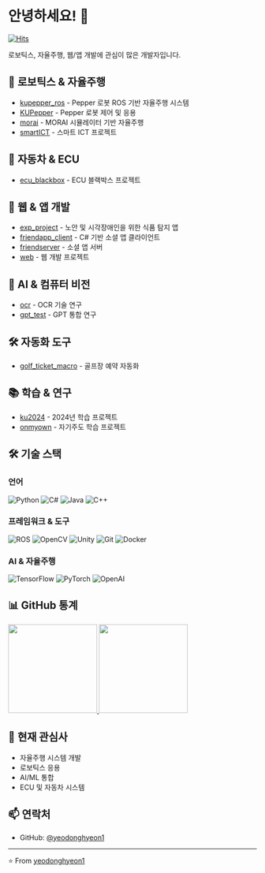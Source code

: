 # 안녕하세요! 👋 

[![Hits](https://hits.seeyoufarm.com/api/count/incr/badge.svg?url=https%3A%2F%2Fgithub.com%2Fyeodonghyeon1&count_bg=%2379C83D&title_bg=%23555555&icon=&icon_color=%23E7E7E7&title=hits&edge_flat=false)](https://hits.seeyoufarm.com)

로보틱스, 자율주행, 웹/앱 개발에 관심이 많은 개발자입니다.

## 🤖 로보틱스 & 자율주행
- [kupepper_ros](https://github.com/yeodonghyeon1/kupepper_ros) - Pepper 로봇 ROS 기반 자율주행 시스템
- [KUPepper](https://github.com/yeodonghyeon1/KUPepper) - Pepper 로봇 제어 및 응용
- [morai](https://github.com/yeodonghyeon1/morai) - MORAI 시뮬레이터 기반 자율주행
- [smartICT](https://github.com/yeodonghyeon1/smartICT) - 스마트 ICT 프로젝트

## 🚗 자동차 & ECU
- [ecu_blackbox](https://github.com/yeodonghyeon1/ecu_blackbox) - ECU 블랙박스 프로젝트

## 📱 웹 & 앱 개발
- [exp_project](https://github.com/yeodonghyeon1/exp_project) - 노안 및 시각장애인을 위한 식품 탐지 앱
- [friendapp_client](https://github.com/yeodonghyeon1/friendapp_client) - C# 기반 소셜 앱 클라이언트
- [friendserver](https://github.com/yeodonghyeon1/friendserver) - 소셜 앱 서버
- [web](https://github.com/yeodonghyeon1/web) - 웹 개발 프로젝트

## 🤖 AI & 컴퓨터 비전
- [ocr](https://github.com/yeodonghyeon1/ocr) - OCR 기술 연구
- [gpt_test](https://github.com/yeodonghyeon1/gpt_test) - GPT 통합 연구

## 🛠 자동화 도구
- [golf_ticket_macro](https://github.com/yeodonghyeon1/golf_ticket_macro) - 골프장 예약 자동화

## 📚 학습 & 연구
- [ku2024](https://github.com/yeodonghyeon1/ku2024) - 2024년 학습 프로젝트
- [onmyown](https://github.com/yeodonghyeon1/onmyown) - 자기주도 학습 프로젝트

## 🛠 기술 스택

### 언어
![Python](https://img.shields.io/badge/Python-3776AB?style=flat-square&logo=Python&logoColor=white)
![C#](https://img.shields.io/badge/C%23-239120?style=flat-square&logo=c-sharp&logoColor=white)
![Java](https://img.shields.io/badge/Java-007396?style=flat-square&logo=java&logoColor=white)
![C++](https://img.shields.io/badge/C++-00599C?style=flat-square&logo=c%2B%2B&logoColor=white)

### 프레임워크 & 도구
![ROS](https://img.shields.io/badge/ROS-22314E?style=flat-square&logo=ros&logoColor=white)
![OpenCV](https://img.shields.io/badge/OpenCV-5C3EE8?style=flat-square&logo=opencv&logoColor=white)
![Unity](https://img.shields.io/badge/Unity-000000?style=flat-square&logo=unity&logoColor=white)
![Git](https://img.shields.io/badge/Git-F05032?style=flat-square&logo=git&logoColor=white)
![Docker](https://img.shields.io/badge/Docker-2496ED?style=flat-square&logo=docker&logoColor=white)

### AI & 자율주행
![TensorFlow](https://img.shields.io/badge/TensorFlow-FF6F00?style=flat-square&logo=tensorflow&logoColor=white)
![PyTorch](https://img.shields.io/badge/PyTorch-EE4C2C?style=flat-square&logo=pytorch&logoColor=white)
![OpenAI](https://img.shields.io/badge/OpenAI-412991?style=flat-square&logo=openai&logoColor=white)

## 📊 GitHub 통계

<a href="https://github.com/yeodonghyeon1">
  <img height="180em" src="https://github-readme-stats.vercel.app/api?username=yeodonghyeon1&show_icons=true&theme=radical&include_all_commits=true&count_private=true"/>
  <img height="180em" src="https://github-readme-stats.vercel.app/api/top-langs/?username=yeodonghyeon1&layout=compact&langs_count=8&theme=radical"/>
</a>

## 🌱 현재 관심사
- 자율주행 시스템 개발
- 로보틱스 응용
- AI/ML 통합
- ECU 및 자동차 시스템

## 📫 연락처
- GitHub: [@yeodonghyeon1](https://github.com/yeodonghyeon1)

---

⭐️ From [yeodonghyeon1](https://github.com/yeodonghyeon1)